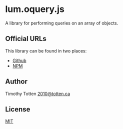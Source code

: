 # lum.oquery.js

A library for performing queries on an array of objects.

## Official URLs

This library can be found in two places:

 * [Github](https://github.com/supernovus/lum.oquery.js)
 * [NPM](https://www.npmjs.com/package/@lumjs/oquery)

## Author

Timothy Totten <2010@totten.ca>

## License

[MIT](https://spdx.org/licenses/MIT.html)
